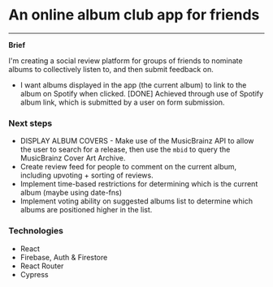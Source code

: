 # An online album club app for friends

---

**Brief**

I'm creating a social review platform for groups of friends to nominate albums to collectively listen to, and then submit feedback on.

- I want albums displayed in the app (the current album) to link to the album on Spotify when clicked. [DONE] Achieved through use of Spotify album link, which is submitted by a user on form submission.

### Next steps

- DISPLAY ALBUM COVERS - Make use of the MusicBrainz API to allow the user to search for a release, then use the `mbid` to query the MusicBrainz Cover Art Archive.
- Create review feed for people to comment on the current album, including upvoting + sorting of reviews.
- Implement time-based restrictions for determining which is the current album (maybe using date-fns)
- Implement voting ability on suggested albums list to determine which albums are positioned higher in the list.

### Technologies

- React
- Firebase, Auth & Firestore
- React Router
- Cypress
